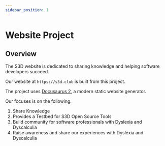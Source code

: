 ```yaml
---
sidebar_position: 1
---
```


# Website Project
## Overview
The S3D website is dedicated to sharing knowledge and helping software
developers succeed.

Our website at `https://s3d.club` is built from this project.

The project uses [Docusaurus 2](https://docusaurus.io/), a modern static
website generator.

Our focuses is on the following.
1. Share Knowledge
1. Provides a Testbed for S3D Open Source Tools
1. Build community for software professionals with Dyslexia and Dyscalculia
1. Raise awareness and share our experiences with Dyslexia and Dyscalculia

[chge]: ./CHANGES.md
[code]: ./CODE-OF-CONDUCT.md
[cont]: ./CONTRIBUTING.md
[lice]: ./LICENSE.md
